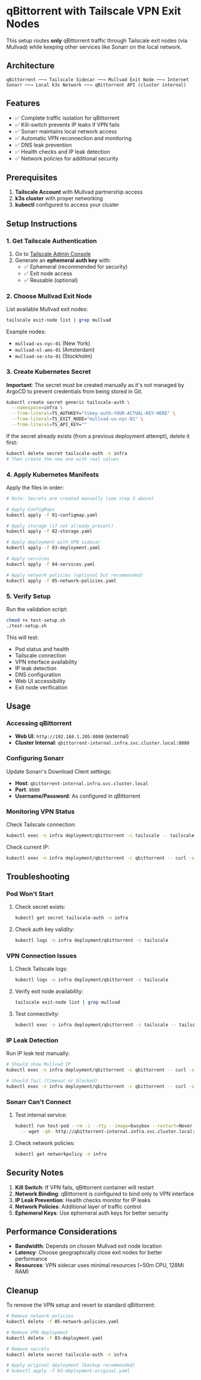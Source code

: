 # qBittorrent with Tailscale VPN Exit Nodes

This setup routes **only** qBittorrent traffic through Tailscale exit nodes (via Mullvad) while keeping other services like Sonarr on the local network.

## Architecture

```
qBittorrent ──→ Tailscale Sidecar ──→ Mullvad Exit Node ──→ Internet
Sonarr ──→ Local k3s Network ──→ qBittorrent API (cluster internal)
```

## Features

- ✅ Complete traffic isolation for qBittorrent
- ✅ Kill-switch prevents IP leaks if VPN fails  
- ✅ Sonarr maintains local network access
- ✅ Automatic VPN reconnection and monitoring
- ✅ DNS leak prevention
- ✅ Health checks and IP leak detection
- ✅ Network policies for additional security

## Prerequisites

1. **Tailscale Account** with Mullvad partnership access
2. **k3s cluster** with proper networking
3. **kubectl** configured to access your cluster

## Setup Instructions

### 1. Get Tailscale Authentication

1. Go to [Tailscale Admin Console](https://login.tailscale.com/admin/settings/keys)
2. Generate an **ephemeral auth key** with:
   - ✅ Ephemeral (recommended for security)
   - ✅ Exit node access
   - ✅ Reusable (optional)

### 2. Choose Mullvad Exit Node

List available Mullvad exit nodes:
```bash
tailscale exit-node list | grep mullvad
```

Example nodes:
- `mullvad-us-nyc-01` (New York)
- `mullvad-nl-ams-01` (Amsterdam) 
- `mullvad-se-sto-01` (Stockholm)

### 3. Create Kubernetes Secret

**Important**: The secret must be created manually as it's not managed by ArgoCD to prevent credentials from being stored in Git.

```bash
kubectl create secret generic tailscale-auth \
  --namespace=infra \
  --from-literal=TS_AUTHKEY="tskey-auth-YOUR-ACTUAL-KEY-HERE" \
  --from-literal=TS_EXIT_NODE="mullvad-us-nyc-01" \
  --from-literal=TS_API_KEY=""
```

If the secret already exists (from a previous deployment attempt), delete it first:
```bash
kubectl delete secret tailscale-auth -n infra
# Then create the new one with real values
```

### 4. Apply Kubernetes Manifests

Apply the files in order:

```bash
# Note: Secrets are created manually (see step 3 above)

# Apply ConfigMaps
kubectl apply -f 01-configmap.yaml

# Apply storage (if not already present)
kubectl apply -f 02-storage.yaml

# Apply deployment with VPN sidecar
kubectl apply -f 03-deployment.yaml

# Apply services
kubectl apply -f 04-services.yaml

# Apply network policies (optional but recommended)
kubectl apply -f 05-network-policies.yaml
```

### 5. Verify Setup

Run the validation script:

```bash
chmod +x test-setup.sh
./test-setup.sh
```

This will test:
- Pod status and health
- Tailscale connection
- VPN interface availability
- IP leak detection
- DNS configuration
- Web UI accessibility
- Exit node verification

## Usage

### Accessing qBittorrent

- **Web UI**: `http://192.168.1.205:8080` (external)
- **Cluster Internal**: `qbittorrent-internal.infra.svc.cluster.local:8080`

### Configuring Sonarr

Update Sonarr's Download Client settings:
- **Host**: `qbittorrent-internal.infra.svc.cluster.local`
- **Port**: `8080`
- **Username/Password**: As configured in qBittorrent

### Monitoring VPN Status

Check Tailscale connection:
```bash
kubectl exec -n infra deployment/qbittorrent -c tailscale -- tailscale status
```

Check current IP:
```bash
kubectl exec -n infra deployment/qbittorrent -c qbittorrent -- curl -s --interface tun0 https://ipinfo.io/json
```

## Troubleshooting

### Pod Won't Start

1. Check secret exists:
   ```bash
   kubectl get secret tailscale-auth -n infra
   ```

2. Check auth key validity:
   ```bash
   kubectl logs -n infra deployment/qbittorrent -c tailscale
   ```

### VPN Connection Issues

1. Check Tailscale logs:
   ```bash
   kubectl logs -n infra deployment/qbittorrent -c tailscale
   ```

2. Verify exit node availability:
   ```bash
   tailscale exit-node list | grep mullvad
   ```

3. Test connectivity:
   ```bash
   kubectl exec -n infra deployment/qbittorrent -c tailscale -- tailscale ping your-exit-node
   ```

### IP Leak Detection

Run IP leak test manually:
```bash
# Should show Mullvad IP
kubectl exec -n infra deployment/qbittorrent -c qbittorrent -- curl -s --interface tun0 https://ipinfo.io/json

# Should fail (timeout or blocked)
kubectl exec -n infra deployment/qbittorrent -c qbittorrent -- curl -s --max-time 5 https://ipinfo.io/json
```

### Sonarr Can't Connect

1. Test internal service:
   ```bash
   kubectl run test-pod --rm -i --tty --image=busybox --restart=Never \
     -- wget -qO- http://qbittorrent-internal.infra.svc.cluster.local:8080
   ```

2. Check network policies:
   ```bash
   kubectl get networkpolicy -n infra
   ```

## Security Notes

1. **Kill Switch**: If VPN fails, qBittorrent container will restart
2. **Network Binding**: qBittorrent is configured to bind only to VPN interface
3. **IP Leak Prevention**: Health checks monitor for IP leaks
4. **Network Policies**: Additional layer of traffic control
5. **Ephemeral Keys**: Use ephemeral auth keys for better security

## Performance Considerations

- **Bandwidth**: Depends on chosen Mullvad exit node location
- **Latency**: Choose geographically close exit nodes for better performance
- **Resources**: VPN sidecar uses minimal resources (~50m CPU, 128Mi RAM)

## Cleanup

To remove the VPN setup and revert to standard qBittorrent:

```bash
# Remove network policies
kubectl delete -f 05-network-policies.yaml

# Remove VPN deployment  
kubectl delete -f 03-deployment.yaml

# Remove secrets
kubectl delete secret tailscale-auth -n infra

# Apply original deployment (backup recommended)
# kubectl apply -f 03-deployment-original.yaml
```